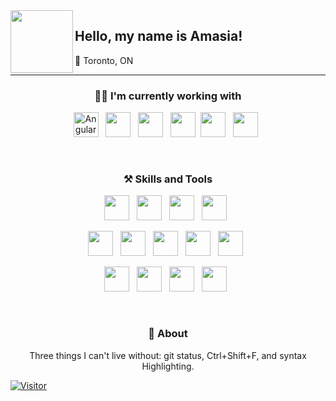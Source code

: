 <img src="https://i.imgur.com/MlMI0TW.png" height="100" align="left"/> 
<div><h2 border-bottom="none" >Hello, my name is Amasia!</h2>
📍 Toronto, ON
  </div>
</img>
<hr/>

<h3 align="center">👩‍💻 I'm currently working with</h3>
<p align="center">
  <img src="https://upload.wikimedia.org/wikipedia/commons/thumb/c/cf/Angular_full_color_logo.svg/1200px-Angular_full_color_logo.svg.png" height="40" alt="Angular"/> &nbsp
  <img src="https://upload.wikimedia.org/wikipedia/commons/thumb/4/4c/Typescript_logo_2020.svg/1200px-Typescript_logo_2020.svg.png" height="40"/> &nbsp
  <img src="https://upload.wikimedia.org/wikipedia/commons/thumb/9/99/Unofficial_JavaScript_logo_2.svg/2048px-Unofficial_JavaScript_logo_2.svg.png" height="40"/> &nbsp
  <img src="https://i.imgur.com/jCeuPKF.png" height="40"/>&nbsp
  <img src="https://code.visualstudio.com/assets/apple-touch-icon.png" height="40"/> &nbsp
  <img src="https://user-images.githubusercontent.com/1680157/87443755-49c6ff80-c5cc-11ea-954a-579f7c72873a.png" height="40"/> &nbsp
</p>
<br/>

<h3 align="center">⚒ Skills and Tools</h3>
<p align="center">
   <img src="https://upload.wikimedia.org/wikipedia/commons/1/18/ISO_C%2B%2B_Logo.svg" height="40"/> &nbsp
   <img src="https://wiki.sei.cmu.edu/confluence/download/thumbnails/88042725/C%20Logo.png?version=1&modificationDate=1527685155000&api=v2" height="40"/> &nbsp
   <img src="https://seeklogo.com/images/C/c-sharp-c-logo-02F17714BA-seeklogo.com.png" height="40"/> &nbsp
   <img src="https://cpng.pikpng.com/pngl/s/204-2047555_datei-java-logo-svg-java-logo-svg-clipart.png" height="40"/> &nbsp
</p>

<p align="center">
   <img src="https://avatars.githubusercontent.com/u/70142?s=200&v=4" height="40"/> &nbsp
   <img src="https://upload.wikimedia.org/wikipedia/en/thumb/6/68/Oracle_SQL_Developer_logo.svg/1200px-Oracle_SQL_Developer_logo.svg.png" height="40"/> &nbsp
   <img src="https://images.cms.fivetran.com/mgtdf72hs0mx/4XRaZe8A8W6HHWjDW3LafN/9544f8314ef8387d6d46f129c19b1987/Property_1_sql_server.svg?fm=jpg&w=1200&q=80&fit=fill" height="40"/> &nbsp
   <img src="https://w7.pngwing.com/pngs/252/959/png-transparent-mysql-database-server-microsoft-sql-server-others-text-logo-brand.png" height="40"/> &nbsp
   <img src="https://image.flaticon.com/icons/png/512/25/25231.png" height="40"/> &nbsp
</p>

<p align="center">
   <img src="https://logos-world.net/wp-content/uploads/2021/05/Azure-Logo.png" height="40"/> &nbsp
   <img src="https://www.pinclipart.com/picdir/middle/54-542284_learn-uml-in-boulder-colorado-and-surrounding-areas.png" height="40"/> &nbsp
   <img src="https://upload.wikimedia.org/wikipedia/commons/thumb/c/cd/Visual_Studio_2017_Logo.svg/1200px-Visual_Studio_2017_Logo.svg.png" height="40"/> &nbsp
   <img src="https://upload.wikimedia.org/wikipedia/commons/thumb/4/4b/Bash_Logo_Colored.svg/1200px-Bash_Logo_Colored.svg.png" height="40"/> &nbsp
</p>
<br/>


<h3 align="center">📖 About</h3>
<p align="center"> 
  Three things I can't live without: git status, Ctrl+Shift+F, and syntax Highlighting. 
</p>



[![Visitor](https://visitor-badge.laobi.icu/badge?page_id=amasianalbandian)](https://github.com/amasianalbandian)

<!--
**AmasiaNalbandian/amasianalbandian** is a ✨ _special_ ✨ repository because its `README.md` (this file) appears on your GitHub profile.


Here are some ideas to get you started:

- 🔭 I’m currently working on ...
- 🌱 I’m currently learning ...
- 👯 I’m looking to collaborate on ...
- 🤔 I’m looking for help with ...
- 💬 Ask me about ...
- 📫 How to reach me: ...
- 😄 Pronouns: ...
- ⚡ Fun fact: ...
-->
